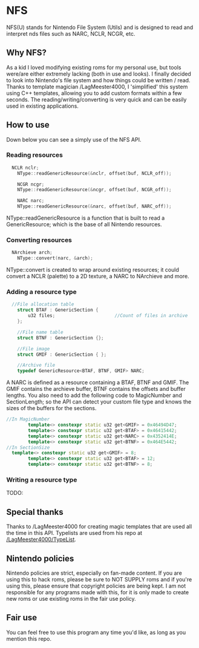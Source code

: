 # NFS
NFS(U) stands for Nintendo File System (Utils) and is designed to read and interpret nds files such as NARC, NCLR, NCGR, etc.
## Why NFS?
As a kid I loved modifying existing roms for my personal use, but tools were/are either extremely lacking (both in use and looks). I finally decided to look into Nintendo's file system and how things could be written / read. Thanks to template magician /LagMeester4000, I 'simplified' this system using C++ templates, allowing you to add custom formats within a few seconds. The reading/writing/converting is very quick and can be easily used in existing applications.
## How to use
Down below you can see a simply use of the NFS API.
### Reading resources
```cpp
  NCLR nclr;
	NType::readGenericResource(&nclr, offset(buf, NCLR_off));

	NCGR ncgr;
	NType::readGenericResource(&ncgr, offset(buf, NCGR_off));

	NARC narc;
	NType::readGenericResource(&narc, offset(buf, NARC_off));
```
NType::readGenericResource is a function that is built to read a GenericResource; which is the base of all Nintendo resources.
### Converting resources
```cpp
  NArchieve arch;
	NType::convert(narc, &arch);
```
NType::convert is created to wrap around existing resources; it could convert a NCLR (palette) to a 2D texture, a NARC to NArchieve and more.
### Adding a resource type
```cpp
  //File allocation table
	struct BTAF : GenericSection {
		u32 files;						//Count of files in archive
	};

	//File name table
	struct BTNF : GenericSection {};

	//File image
	struct GMIF : GenericSection { };

	//Archive file
	typedef GenericResource<BTAF, BTNF, GMIF> NARC;
```
A NARC is defined as a resource containing a BTAF, BTNF and GMIF. The GMIF contains the archieve buffer, BTNF contains the offsets and buffer lengths.
You also need to add the following code to MagicNumber and SectionLength; so the API can detect your custom file type and knows the sizes of the buffers for the sections.
```cpp
//In MagicNumber
		template<> constexpr static u32 get<GMIF> = 0x46494D47;
		template<> constexpr static u32 get<BTAF> = 0x46415442;
		template<> constexpr static u32 get<NARC> = 0x4352414E;
		template<> constexpr static u32 get<BTNF> = 0x464E5442;
//In SectionSize
  template<> constexpr static u32 get<GMIF> = 8;
		template<> constexpr static u32 get<BTAF> = 12;
		template<> constexpr static u32 get<BTNF> = 8;
```
### Writing a resource type
TODO:
## Special thanks
Thanks to /LagMeester4000 for creating magic templates that are used all the time in this API. Typelists are used from his repo at [/LagMeester4000/TypeList](https://github.com/LagMeester4000/TypeList).
## Nintendo policies
Nintendo policies are strict, especially on fan-made content. If you are using this to hack roms, please be sure to NOT SUPPLY roms and if you're using this, please ensure that copyright policies are being kept. I am not responsible for any programs made with this, for it is only made to create new roms or use existing roms in the fair use policy.
## Fair use
You can feel free to use this program any time you'd like, as long as you mention this repo.
